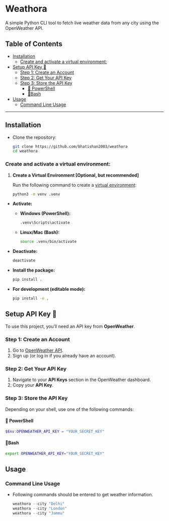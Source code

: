 # Weathora <!-- omit in toc -->

A simple Python CLI tool to fetch live weather data from any city using the OpenWeather API.

## Table of Contents <!-- omit in toc -->

- [Installation](#installation)
  - [Create and activate a virtual environment:](#create-and-activate-a-virtual-environment)
- [Setup API Key 🔑](#setup-api-key-)
  - [Step 1: Create an Account](#step-1-create-an-account)
  - [Step 2: Get Your API Key](#step-2-get-your-api-key)
  - [Step 3: Store the API Key](#step-3-store-the-api-key)
    - [🔹 PowerShell](#-powershell)
    - [🔹Bash](#bash)
- [Usage](#usage)
  - [Command Line Usage](#command-line-usage)

---

## Installation

-   Clone the repository:

    ```bash
    git clone https://github.com/bhatishan2003/weathora
    cd weathora
    ```

### Create and activate a virtual environment:

1. **Create a Virtual Environment [Optional, but recommended]**

    Run the following command to create a [virtual environment](https://docs.python.org/3/library/venv.html):

    ```bash
    python3 -m venv .venv
    ```

-   **Activate:**

    -   **Windows (PowerShell):**

        ```bash
        .venv\Scripts\activate
        ```

    -   **Linux/Mac (Bash):**

        ```bash
        source .venv/bin/activate
        ```

-   **Deactivate:**

    ```bash
    deactivate
    ```

-   **Install the package:**

    ```bash
    pip install .
    ```

-   **For development (editable mode):**

    ```bash
    pip install -e .
    ```

## Setup API Key 🔑

To use this project, you’ll need an API key from **OpenWeather**.

### Step 1: Create an Account

1. Go to [OpenWeather API](https://home.openweathermap.org/).
2. Sign up (or log in if you already have an account).

### Step 2: Get Your API Key

1. Navigate to your **API Keys** section in the OpenWeather dashboard.
2. Copy your **API Key**.

### Step 3: Store the API Key

Depending on your shell, use one of the following commands:

#### 🔹 PowerShell

```powershell
$Env:OPENWEATHER_API_KEY = "YOUR_SECRET_KEY"
```

#### 🔹Bash

```bash
export OPENWEATHER_API_KEY="YOUR_SECRET_KEY"
```

## Usage

### Command Line Usage

-   Following commands should be entered to get weather information.

    ```powershell
    weathora --city "Delhi"
    weathora --city "London"
    weathora --city "Jammu"
    ```
